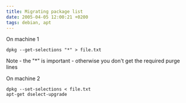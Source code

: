 ```yaml
---
title: Migrating package list
date: 2005-04-05 12:00:21 +0200
tags: debian, apt
---
```


On machine 1

```shell
dpkg --get-selections "*" > file.txt
```

Note - the "\*" is important - otherwise you don't get the required purge lines

On machine 2

```shell
dpkg --set-selections < file.txt
apt-get dselect-upgrade
```
